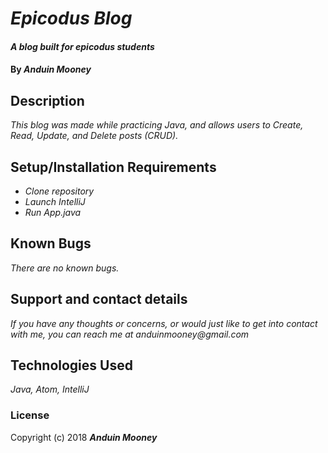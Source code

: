 # _Epicodus Blog_

#### _A blog built for epicodus students_

#### By _**Anduin Mooney**_

## Description

_This blog was made while practicing Java, and allows users to Create, Read, Update, and Delete posts (CRUD)._

## Setup/Installation Requirements

* _Clone repository_
* _Launch IntelliJ_
* _Run App.java_

## Known Bugs

_There are no known bugs._

## Support and contact details

_If you have any thoughts or concerns, or would just like to get into contact with me, you can reach me at anduinmooney@gmail.com_

## Technologies Used

_Java, Atom, IntelliJ_

### License


Copyright (c) 2018 **_Anduin Mooney_**
